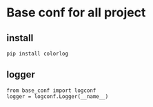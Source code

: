 # Base conf for all project

## install
```
pip install colorlog
```

## logger
```
from base_conf import logconf
logger = logconf.Logger(__name__)
```
